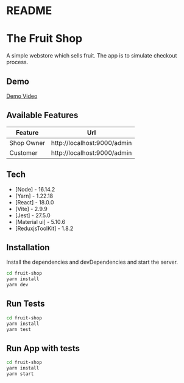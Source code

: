 # README

# The Fruit Shop 

A simple webstore which sells fruit. The app is to simulate checkout process.

## Demo

[Demo Video](./DemoVideo/DemoVideo.mp4)

## Available Features

| Feature            | Url            |
|--------------------|--------------------|
| Shop Owner |http://localhost:9000/admin |
| Customer |http://localhost:9000/admin|

## Tech

- [Node] - 16.14.2
- [Yarn] - 1.22.18
- [React] - 18.0.0
- [Vite] - 2.9.9
- [Jest] - 27.5.0
- [Material ui] - 5.10.6
- [ReduxjsToolKit] - 1.8.2

## Installation

Install the dependencies and devDependencies and start the server.

```sh
cd fruit-shop
yarn install
yarn dev
```

## Run Tests

```sh
cd fruit-shop
yarn install
yarn test
```

## Run App with tests

```sh
cd fruit-shop
yarn install
yarn start
```
